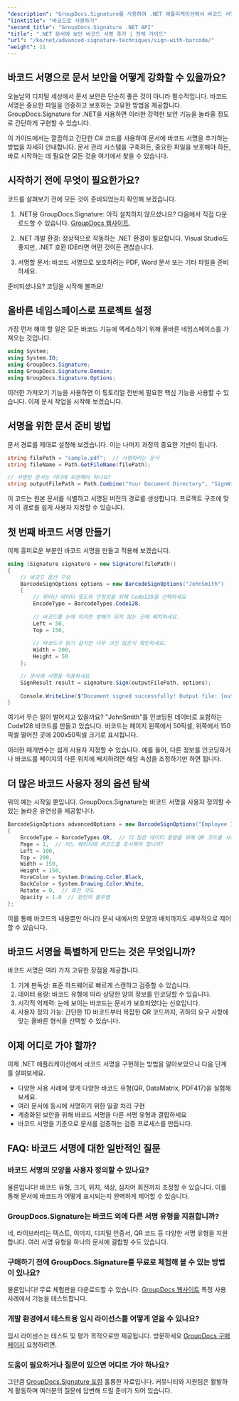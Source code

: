 ```yaml
---
"description": "GroupDocs.Signature를 사용하여 .NET 애플리케이션에서 바코드 서명을 쉽게 구현하는 방법을 알아보세요. 코드 예제가 포함된 단계별 튜토리얼입니다."
"linktitle": "바코드로 서명하기"
"second_title": "GroupDocs.Signature .NET API"
"title": ".NET 문서에 보안 바코드 서명 추가 | 전체 가이드"
"url": "/ko/net/advanced-signature-techniques/sign-with-barcode/"
"weight": 11
---
```


## 바코드 서명으로 문서 보안을 어떻게 강화할 수 있을까요?

오늘날의 디지털 세상에서 문서 보안은 단순히 좋은 것이 아니라 필수적입니다. 바코드 서명은 중요한 파일을 인증하고 보호하는 고유한 방법을 제공합니다. GroupDocs.Signature for .NET을 사용하면 이러한 강력한 보안 기능을 놀라울 정도로 간단하게 구현할 수 있습니다.

이 가이드에서는 깔끔하고 간단한 C# 코드를 사용하여 문서에 바코드 서명을 추가하는 방법을 자세히 안내합니다. 문서 관리 시스템을 구축하든, 중요한 파일을 보호해야 하든, 바로 시작하는 데 필요한 모든 것을 여기에서 찾을 수 있습니다.

## 시작하기 전에 무엇이 필요한가요?

코드를 살펴보기 전에 모든 것이 준비되었는지 확인해 보겠습니다.

1. .NET용 GroupDocs.Signature: 아직 설치하지 않으셨나요? 다음에서 직접 다운로드할 수 있습니다. [GroupDocs 웹사이트](https://releases.groupdocs.com/signature/net/).

2. .NET 개발 환경: 정상적으로 작동하는 .NET 환경이 필요합니다. Visual Studio도 좋지만, .NET 호환 IDE라면 어떤 것이든 괜찮습니다.

3. 서명할 문서: 바코드 서명으로 보호하려는 PDF, Word 문서 또는 기타 파일을 준비하세요.

준비되셨나요? 코딩을 시작해 볼까요!

## 올바른 네임스페이스로 프로젝트 설정

가장 먼저 해야 할 일은 모든 바코드 기능에 액세스하기 위해 올바른 네임스페이스를 가져오는 것입니다.

```csharp
using System;
using System.IO;
using GroupDocs.Signature;
using GroupDocs.Signature.Domain;
using GroupDocs.Signature.Options;
```

이러한 가져오기 기능을 사용하면 이 튜토리얼 전반에 필요한 핵심 기능을 사용할 수 있습니다. 이제 문서 작업을 시작해 보겠습니다.

## 서명을 위한 문서 준비 방법

문서 경로를 제대로 설정해 보겠습니다. 이는 나머지 과정의 중요한 기반이 됩니다.

```csharp
string filePath = "sample.pdf";  // 서명하려는 문서
string fileName = Path.GetFileName(filePath);

// 서명된 문서는 어디에 보관해야 하나요?
string outputFilePath = Path.Combine("Your Document Directory", "SignWithBarcode", fileName);
```

이 코드는 원본 문서를 식별하고 서명된 버전의 경로를 생성합니다. 프로젝트 구조에 맞게 이 경로를 쉽게 사용자 지정할 수 있습니다.

## 첫 번째 바코드 서명 만들기

이제 흥미로운 부분인 바코드 서명을 만들고 적용해 보겠습니다.

```csharp
using (Signature signature = new Signature(filePath))
{
    // 바코드 옵션 구성
    BarcodeSignOptions options = new BarcodeSignOptions("JohnSmith")
    {
        // 뛰어난 데이터 밀도와 안정성을 위해 Code128을 선택하세요
        EncodeType = BarcodeTypes.Code128,
        
        // 바코드를 눈에 띄지만 방해가 되지 않는 곳에 배치하세요.
        Left = 50,
        Top = 150,
        
        // 바코드가 읽기 쉽지만 너무 크진 않은지 확인하세요.
        Width = 200,
        Height = 50
    };

    // 문서에 서명을 적용하세요
    SignResult result = signature.Sign(outputFilePath, options);
    
    Console.WriteLine($"Document signed successfully! Output file: {outputFilePath}");
}
```

여기서 무슨 일이 벌어지고 있을까요? "JohnSmith"를 인코딩된 데이터로 포함하는 Code128 바코드를 만들고 있습니다. 바코드는 페이지 왼쪽에서 50픽셀, 위쪽에서 150픽셀 떨어진 곳에 200x50픽셀 크기로 표시됩니다.

이러한 매개변수는 쉽게 사용자 지정할 수 있습니다. 예를 들어, 다른 정보를 인코딩하거나 바코드를 페이지의 다른 위치에 배치하려면 해당 속성을 조정하기만 하면 됩니다.

## 더 많은 바코드 사용자 정의 옵션 탐색

위의 예는 시작일 뿐입니다. GroupDocs.Signature는 바코드 서명을 사용자 정의할 수 있는 놀라운 유연성을 제공합니다.

```csharp
BarcodeSignOptions advancedOptions = new BarcodeSignOptions("Employee ID: 123456")
{
    EncodeType = BarcodeTypes.QR,  // 더 많은 데이터 용량을 위해 QR 코드를 사용해보세요
    Page = 1,  // 어느 페이지에 바코드를 표시해야 합니까?
    Left = 100,
    Top = 200,
    Width = 150,
    Height = 150,
    ForeColor = System.Drawing.Color.Black,
    BackColor = System.Drawing.Color.White,
    Rotate = 0,  // 회전 각도
    Opacity = 1.0  // 완전히 불투명
};
```

이를 통해 바코드의 내용뿐만 아니라 문서 내에서의 모양과 배치까지도 세부적으로 제어할 수 있습니다.

## 바코드 서명을 특별하게 만드는 것은 무엇입니까?

바코드 서명은 여러 가지 고유한 장점을 제공합니다.

1. 기계 판독성: 표준 하드웨어로 빠르게 스캔하고 검증할 수 있습니다.
2. 데이터 용량: 바코드 유형에 따라 상당한 양의 정보를 인코딩할 수 있습니다.
3. 시각적 억제력: 눈에 보이는 바코드는 문서가 보호되었다는 신호입니다.
4. 사용자 정의 가능: 간단한 1D 바코드부터 복잡한 QR 코드까지, 귀하의 요구 사항에 맞는 올바른 형식을 선택할 수 있습니다.

## 이제 어디로 가야 할까?

이제 .NET 애플리케이션에서 바코드 서명을 구현하는 방법을 알아보았으니 다음 단계를 살펴보세요.

- 다양한 사용 사례에 맞게 다양한 바코드 유형(QR, DataMatrix, PDF417)을 실험해 보세요.
- 여러 문서에 동시에 서명하기 위한 일괄 처리 구현
- 계층화된 보안을 위해 바코드 서명을 다른 서명 유형과 결합하세요
- 바코드 서명을 기준으로 문서를 검증하는 검증 프로세스를 만듭니다.

## FAQ: 바코드 서명에 대한 일반적인 질문

### 바코드 서명의 모양을 사용자 정의할 수 있나요?
물론입니다! 바코드 유형, 크기, 위치, 색상, 심지어 회전까지 조정할 수 있습니다. 이를 통해 문서에 바코드가 어떻게 표시되는지 완벽하게 제어할 수 있습니다.

### GroupDocs.Signature는 바코드 외에 다른 서명 유형을 지원합니까?
네, 라이브러리는 텍스트, 이미지, 디지털 인증서, QR 코드 등 다양한 서명 유형을 지원합니다. 여러 서명 유형을 하나의 문서에 결합할 수도 있습니다.

### 구매하기 전에 GroupDocs.Signature를 무료로 체험해 볼 수 있는 방법이 있나요?
물론입니다! 무료 체험판을 다운로드할 수 있습니다. [GroupDocs 웹사이트](https://releases.groupdocs.com/) 특정 사용 사례에서 기능을 테스트합니다.

### 개발 환경에서 테스트용 임시 라이선스를 어떻게 얻을 수 있나요?
임시 라이센스는 테스트 및 평가 목적으로만 제공됩니다. 방문하세요 [GroupDocs 구매 페이지](https://purchase.groupdocs.com/temporary-license/) 요청하려면.

### 도움이 필요하거나 질문이 있으면 어디로 가야 하나요?
그만큼 [GroupDocs.Signature 포럼](https://forum.groupdocs.com/c/signature/13) 훌륭한 자료입니다. 커뮤니티와 지원팀은 활발하게 활동하며 여러분의 질문에 답변해 드릴 준비가 되어 있습니다.